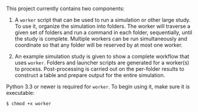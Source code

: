 This project currently contains two components:

1. A `worker` script that can be used to run a simulation or other large
   study. To use it, organize the simulation into folders. The worker will
   traverse a given set of folders and run a command in each folder,
   sequentially, until the study is complete. Multiple workers can be run
   simultaneously and coordinate so that any folder will be reserved by at
   most one worker.

2. An example simulation study is given to show a complete workflow that uses
   `worker`. Folders and launcher scripts are generated for a worker(s) to
   process. Post-processing is carried out on the per-folder results to
   construct a table and prepare output for the entire simulation.

Python 3.3 or newer is required for `worker`. To begin using it, make sure it
is executable:

```bash
$ chmod +x worker
```

